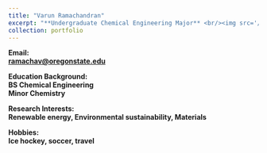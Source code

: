 ```yaml
---
title: "Varun Ramachandran"
excerpt: "**Undergraduate Chemical Engineering Major** <br/><img src='/images/VarunRamachandran.jpg' width='250' height='250'>"
collection: portfolio
---
```


**Email:** <br/>
**ramachav@oregonstate.edu**

**Education Background:** <br/>
**BS Chemical Engineering** <br/>
**Minor Chemistry**

**Research Interests:** <br/>
**Renewable energy, Environmental sustainability, Materials**

**Hobbies:** <br/>
**Ice hockey, soccer, travel**
